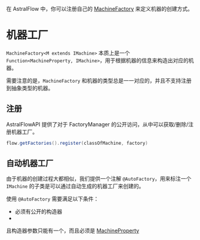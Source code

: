 在 AstralFlow
中，你可以注册自己的 [MachineFactory](https://af.ib67.io/javadoc/io/ib67/astralflow/machines/factories/IMachineFactory.html)
来定义机器的创建方式。

# 机器工厂

`MachineFactory<M extends IMachine>` 本质上是一个 `Function<MachineProperty, IMachine>`，用于根据机器的信息来构造出对应的机器。

需要注意的是，`MachineFactory` 和机器的类型总是一一对应的，并且不支持注册到抽象类型的机器。

## 注册

AstralFlowAPI 提供了对于 FactoryManager 的公开访问，从中可以获取/删除/注册机器工厂。

```java
flow.getFactories().register(classOfMachine, factory)
```

## 自动机器工厂

由于机器的创建过程大都相似，我们提供一个注解 `@AutoFactory`，用来标注一个 `IMachine` 的子类是可以通过自动生成的机器工厂来创建的。

使用 `@AutoFactory` 需要满足以下条件：

- 必须有公开的构造器
-
且构造器参数只能有一个，而且必须是 [MachineProperty](https://af.ib67.io/javadoc/io/ib67/astralflow/machines/MachineProperty.html)

